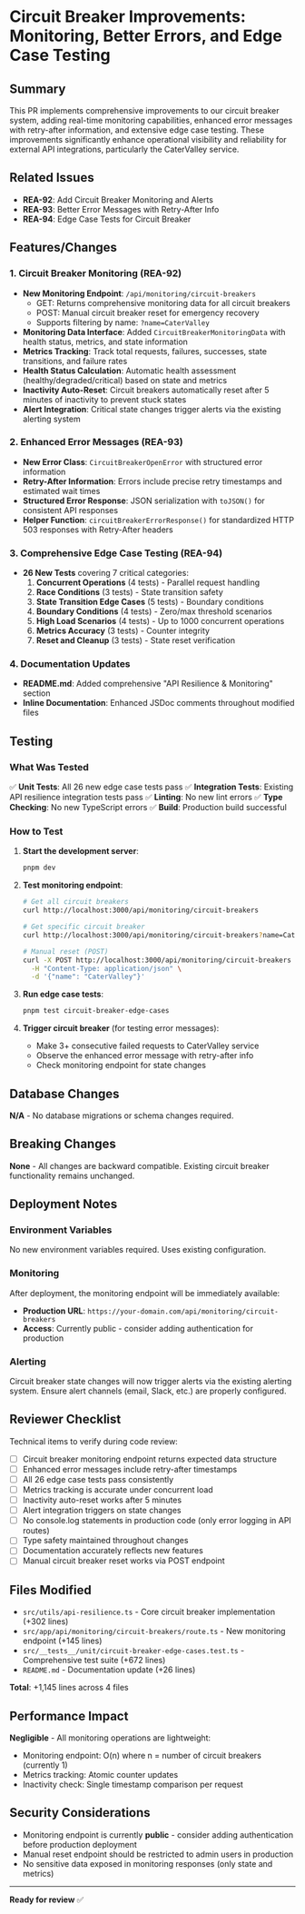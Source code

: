 # Circuit Breaker Improvements: Monitoring, Better Errors, and Edge Case Testing

## Summary

This PR implements comprehensive improvements to our circuit breaker system, adding real-time monitoring capabilities, enhanced error messages with retry-after information, and extensive edge case testing. These improvements significantly enhance operational visibility and reliability for external API integrations, particularly the CaterValley service.

## Related Issues

- **REA-92**: Add Circuit Breaker Monitoring and Alerts
- **REA-93**: Better Error Messages with Retry-After Info
- **REA-94**: Edge Case Tests for Circuit Breaker

## Features/Changes

### 1. Circuit Breaker Monitoring (REA-92)

- **New Monitoring Endpoint**: `/api/monitoring/circuit-breakers`
  - GET: Returns comprehensive monitoring data for all circuit breakers
  - POST: Manual circuit breaker reset for emergency recovery
  - Supports filtering by name: `?name=CaterValley`
- **Monitoring Data Interface**: Added `CircuitBreakerMonitoringData` with health status, metrics, and state information
- **Metrics Tracking**: Track total requests, failures, successes, state transitions, and failure rates
- **Health Status Calculation**: Automatic health assessment (healthy/degraded/critical) based on state and metrics
- **Inactivity Auto-Reset**: Circuit breakers automatically reset after 5 minutes of inactivity to prevent stuck states
- **Alert Integration**: Critical state changes trigger alerts via the existing alerting system

### 2. Enhanced Error Messages (REA-93)

- **New Error Class**: `CircuitBreakerOpenError` with structured error information
- **Retry-After Information**: Errors include precise retry timestamps and estimated wait times
- **Structured Error Response**: JSON serialization with `toJSON()` for consistent API responses
- **Helper Function**: `circuitBreakerErrorResponse()` for standardized HTTP 503 responses with Retry-After headers

### 3. Comprehensive Edge Case Testing (REA-94)

- **26 New Tests** covering 7 critical categories:
  1. **Concurrent Operations** (4 tests) - Parallel request handling
  2. **Race Conditions** (3 tests) - State transition safety
  3. **State Transition Edge Cases** (5 tests) - Boundary conditions
  4. **Boundary Conditions** (4 tests) - Zero/max threshold scenarios
  5. **High Load Scenarios** (4 tests) - Up to 1000 concurrent operations
  6. **Metrics Accuracy** (3 tests) - Counter integrity
  7. **Reset and Cleanup** (3 tests) - State reset verification

### 4. Documentation Updates

- **README.md**: Added comprehensive "API Resilience & Monitoring" section
- **Inline Documentation**: Enhanced JSDoc comments throughout modified files

## Testing

### What Was Tested

✅ **Unit Tests**: All 26 new edge case tests pass
✅ **Integration Tests**: Existing API resilience integration tests pass
✅ **Linting**: No new lint errors
✅ **Type Checking**: No new TypeScript errors
✅ **Build**: Production build successful

### How to Test

1. **Start the development server**:
   ```bash
   pnpm dev
   ```

2. **Test monitoring endpoint**:
   ```bash
   # Get all circuit breakers
   curl http://localhost:3000/api/monitoring/circuit-breakers

   # Get specific circuit breaker
   curl http://localhost:3000/api/monitoring/circuit-breakers?name=CaterValley

   # Manual reset (POST)
   curl -X POST http://localhost:3000/api/monitoring/circuit-breakers \
     -H "Content-Type: application/json" \
     -d '{"name": "CaterValley"}'
   ```

3. **Run edge case tests**:
   ```bash
   pnpm test circuit-breaker-edge-cases
   ```

4. **Trigger circuit breaker** (for testing error messages):
   - Make 3+ consecutive failed requests to CaterValley service
   - Observe the enhanced error message with retry-after info
   - Check monitoring endpoint for state changes

## Database Changes

**N/A** - No database migrations or schema changes required.

## Breaking Changes

**None** - All changes are backward compatible. Existing circuit breaker functionality remains unchanged.

## Deployment Notes

### Environment Variables

No new environment variables required. Uses existing configuration.

### Monitoring

After deployment, the monitoring endpoint will be immediately available:
- **Production URL**: `https://your-domain.com/api/monitoring/circuit-breakers`
- **Access**: Currently public - consider adding authentication for production

### Alerting

Circuit breaker state changes will now trigger alerts via the existing alerting system. Ensure alert channels (email, Slack, etc.) are properly configured.

## Reviewer Checklist

Technical items to verify during code review:

- [ ] Circuit breaker monitoring endpoint returns expected data structure
- [ ] Enhanced error messages include retry-after timestamps
- [ ] All 26 edge case tests pass consistently
- [ ] Metrics tracking is accurate under concurrent load
- [ ] Inactivity auto-reset works after 5 minutes
- [ ] Alert integration triggers on state changes
- [ ] No console.log statements in production code (only error logging in API routes)
- [ ] Type safety maintained throughout changes
- [ ] Documentation accurately reflects new features
- [ ] Manual circuit breaker reset works via POST endpoint

## Files Modified

- `src/utils/api-resilience.ts` - Core circuit breaker implementation (+302 lines)
- `src/app/api/monitoring/circuit-breakers/route.ts` - New monitoring endpoint (+145 lines)
- `src/__tests__/unit/circuit-breaker-edge-cases.test.ts` - Comprehensive test suite (+672 lines)
- `README.md` - Documentation update (+26 lines)

**Total**: +1,145 lines across 4 files

## Performance Impact

**Negligible** - All monitoring operations are lightweight:
- Monitoring endpoint: O(n) where n = number of circuit breakers (currently 1)
- Metrics tracking: Atomic counter updates
- Inactivity check: Single timestamp comparison per request

## Security Considerations

- Monitoring endpoint is currently **public** - consider adding authentication before production deployment
- Manual reset endpoint should be restricted to admin users in production
- No sensitive data exposed in monitoring responses (only state and metrics)

---

**Ready for review** ✅
